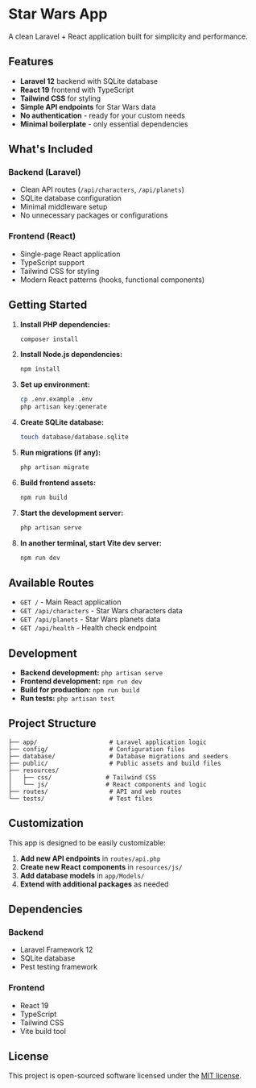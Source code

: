# Star Wars App

A clean Laravel + React application built for simplicity and performance.

## Features

- **Laravel 12** backend with SQLite database
- **React 19** frontend with TypeScript
- **Tailwind CSS** for styling
- **Simple API endpoints** for Star Wars data
- **No authentication** - ready for your custom needs
- **Minimal boilerplate** - only essential dependencies

## What's Included

### Backend (Laravel)
- Clean API routes (`/api/characters`, `/api/planets`)
- SQLite database configuration
- Minimal middleware setup
- No unnecessary packages or configurations

### Frontend (React)
- Single-page React application
- TypeScript support
- Tailwind CSS for styling
- Modern React patterns (hooks, functional components)

## Getting Started

1. **Install PHP dependencies:**
   ```bash
   composer install
   ```

2. **Install Node.js dependencies:**
   ```bash
   npm install
   ```

3. **Set up environment:**
   ```bash
   cp .env.example .env
   php artisan key:generate
   ```

4. **Create SQLite database:**
   ```bash
   touch database/database.sqlite
   ```

5. **Run migrations (if any):**
   ```bash
   php artisan migrate
   ```

6. **Build frontend assets:**
   ```bash
   npm run build
   ```

7. **Start the development server:**
   ```bash
   php artisan serve
   ```

8. **In another terminal, start Vite dev server:**
   ```bash
   npm run dev
   ```

## Available Routes

- `GET /` - Main React application
- `GET /api/characters` - Star Wars characters data
- `GET /api/planets` - Star Wars planets data
- `GET /api/health` - Health check endpoint

## Development

- **Backend development:** `php artisan serve`
- **Frontend development:** `npm run dev`
- **Build for production:** `npm run build`
- **Run tests:** `php artisan test`

## Project Structure

```
├── app/                    # Laravel application logic
├── config/                 # Configuration files
├── database/               # Database migrations and seeders
├── public/                 # Public assets and build files
├── resources/
│   ├── css/               # Tailwind CSS
│   └── js/                # React components and logic
├── routes/                 # API and web routes
└── tests/                  # Test files
```

## Customization

This app is designed to be easily customizable:

1. **Add new API endpoints** in `routes/api.php`
2. **Create new React components** in `resources/js/`
3. **Add database models** in `app/Models/`
4. **Extend with additional packages** as needed

## Dependencies

### Backend
- Laravel Framework 12
- SQLite database
- Pest testing framework

### Frontend
- React 19
- TypeScript
- Tailwind CSS
- Vite build tool

## License

This project is open-sourced software licensed under the [MIT license](https://opensource.org/licenses/MIT).
